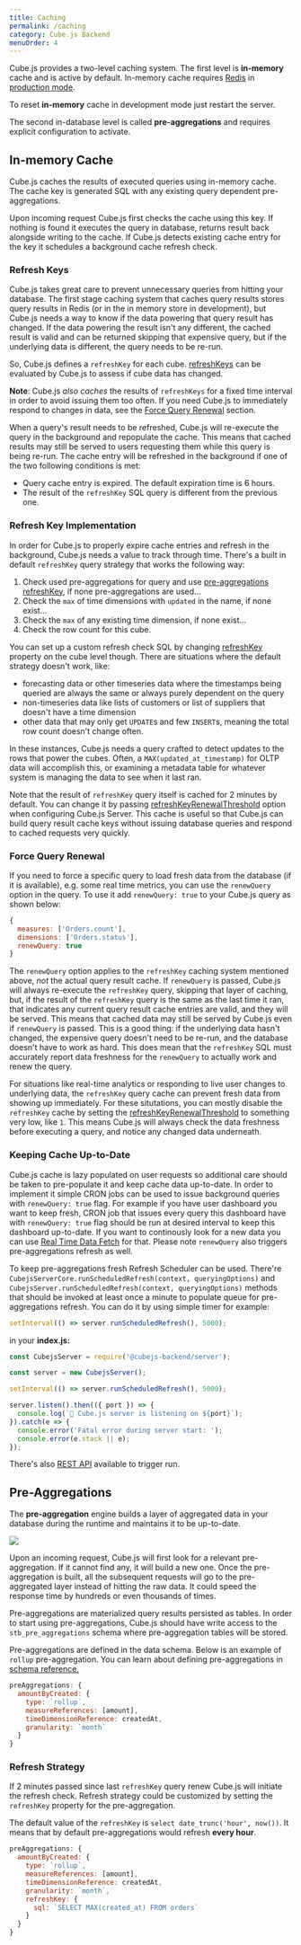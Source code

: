 ```yaml
---
title: Caching
permalink: /caching
category: Cube.js Backend
menuOrder: 4
---
```


Cube.js provides a two-level caching system. The first level is **in-memory** cache and is active by default. In-memory cache
requires [Redis](https://redis.io) in [production mode](deployment).

To reset **in-memory** cache in development mode just restart the server.

The second in-database level is called **pre-aggregations** and requires explicit configuration to activate.

## In-memory Cache

Cube.js caches the results of executed queries using in-memory cache. The cache
key is generated SQL with any existing query dependent pre-aggregations.

Upon incoming request Cube.js first checks the cache using this key. If nothing
is found it executes the query in database, returns result back alongside writing to the cache.
If Cube.js detects existing cache entry for the key it schedules a background cache refresh check.


### Refresh Keys

Cube.js takes great care to prevent unnecessary queries from hitting your database. The first stage caching system that caches query results stores query results in Redis (or in the in memory store in development), but Cube.js needs a way to know if the data powering that query result has changed. If the data powering the result isn't any different, the cached result is valid and can be returned skipping that expensive query, but if the underlying data is different, the query needs to be re-run.

So, Cube.js defines a `refreshKey` for each cube. [refreshKeys](cube#parameters-refresh-key) can be evaluated by Cube.js to assess if cube data has changed.

__Note__: Cube.js *also caches* the results of `refreshKeys` for a fixed time interval in order to avoid issuing them too often. If you need Cube.js to immediately respond to changes in data, see the [Force Query Renewal](#in-memory-cache-force-query-renewal) section.

When a query's result needs to be refreshed, Cube.js will re-execute the query in the background and repopulate the cache. This means that cached results may still be served to users requesting them while this query is being re-run. The cache entry will be refreshed in the background if one of the two following conditions is met:

- Query cache entry is expired. The default expiration time is 6 hours.
- The result of the `refreshKey` SQL query is different from the previous one.

### Refresh Key Implementation

In order for Cube.js to properly expire cache entries and refresh in the background, Cube.js needs a value to track through time. There's a built in default `refreshKey` query strategy that works the following way:

1. Check used pre-aggregations for query and use [pre-aggregations refreshKey](pre-aggregations#refresh-key), if none pre-aggregations are used…
2. Check the `max` of time dimensions with `updated` in the name, if none exist…
3. Check the `max` of any existing time dimension, if none exist…
4. Check the row count for this cube.

You can set up a custom refresh check SQL by changing [refreshKey](cube#parameters-refresh-key) property on the cube level though. There are situations where the default strategy doesn't work, like:

 - forecasting data or other timeseries data where the timestamps being queried are always the same or always purely dependent on the query
 - non-timeseries data like lists of customers or list of suppliers that doesn't have a time dimension
 - other data that may only get `UPDATE`s and few `INSERT`s, meaning the total row count doesn't change often.

In these instances, Cube.js needs a query crafted to detect updates to the rows that power the cubes. Often, a `MAX(updated_at_timestamp)` for OLTP data will accomplish this, or examining a metadata table for whatever system is managing the data to see when it last ran.

Note that the result of `refreshKey` query itself is cached for 2 minutes by default. You can change it by passing [refreshKeyRenewalThreshold](@cubejs-backend-server-core#options-reference-orchestrator-options) option when configuring Cube.js Server. This cache is useful so that Cube.js can build query result cache keys without issuing database queries and respond to cached requests very quickly.

### Force Query Renewal

If you need to force a specific query to load fresh data from the database (if it is available), e.g. some real time metrics, you can use the `renewQuery` option in the query. To use it add `renewQuery: true` to your Cube.js query as shown below:

```javascript
{
  measures: ['Orders.count'],
  dimensions: ['Orders.status'],
  renewQuery: true
}
```

The `renewQuery` option applies to the `refreshKey` caching system mentioned above, *not* the actual query result cache. If `renewQuery` is passed, Cube.js will always re-execute the `refreshKey` query, skipping that layer of caching, but, if the result of the `refreshKey` query is the same as the last time it ran, that indicates any current query result cache entries are valid, and they will be served. This means that cached data may still be served by Cube.js even if `renewQuery` is passed. This is a good thing: if the underlying data hasn't changed, the expensive query doesn't need to be re-run, and the database doesn't have to work as hard. This does mean that the `refreshKey` SQL must accurately report data freshness for the `renewQuery` to actually work and renew the query.

For situations like real-time analytics or responding to live user changes to underlying data, the `refreshKey` query cache can prevent fresh data from showing up immediately. For these situtations, you can mostly disable the `refreshKey` cache by setting the [refreshKeyRenewalThreshold](@cubejs-backend-server-core#cubejs-server-core-create-options-orchestrator-options) to something very low, like `1`. This means Cube.js will always check the data freshness before executing a query, and notice any changed data underneath.

### Keeping Cache Up-to-Date

Cube.js cache is lazy populated on user requests so additional care should be taken to pre-populate it and keep cache data up-to-date.
In order to implement it simple CRON jobs can be used to issue background queries with `renewQuery: true` flag.
For example if you have user dashboard you want to keep fresh, CRON job that issues every query this dashboard have with `renewQuery: true` flag should be run at desired interval to keep this dashboard up-to-date.
If you want to continously look for a new data you can use [Real Time Data Fetch](real-time-data-fetch) for that.
Please note `renewQuery` also triggers pre-aggregations refresh as well.

To keep pre-aggregations fresh Refresh Scheduler can be used.
There're `CubejsServerCore.runScheduledRefresh(context, queryingOptions)` and `CubejsServer.runScheduledRefresh(context, queryingOptions)` methods that should be invoked at least once a minute to populate queue for pre-aggregations refresh.
You can do it by using simple timer for example:

```javascript
setInterval(() => server.runScheduledRefresh(), 5000);
```

in your **index.js:**
```javascript
const CubejsServer = require('@cubejs-backend/server');

const server = new CubejsServer();

setInterval(() => server.runScheduledRefresh(), 5000);

server.listen().then(({ port }) => {
  console.log(`🚀 Cube.js server is listening on ${port}`);
}).catch(e => {
  console.error('Fatal error during server start: ');
  console.error(e.stack || e);
});
```

There's also [REST API](REST-API#api-reference-v-1-run-scheduled-refresh) available to trigger run.

## Pre-Aggregations

The **pre-aggregation** engine builds a layer of aggregated data in your database during the runtime and maintains it to be up-to-date.

<img
src="https://raw.githubusercontent.com/statsbotco/cube.js/master/docs/pre-aggregations-schema.png"
style="border: none"
/>

Upon an incoming request, Cube.js will first look for a relevant pre-aggregation. If it cannot find any, it will build a new one. Once the pre-aggregation is built, all the subsequent requests will go to the pre-aggregated layer instead of hitting the raw data. It could speed the response time by hundreds or even thousands of times.

Pre-aggregations are materialized query results persisted as tables. In order to start using pre-aggregations, Cube.js should have write access to the `stb_pre_aggregations` schema where pre-aggregation tables will be stored.

Pre-aggregations are defined in the data schema. Below is an example of `rollup`
pre-aggregation. You can learn about defining pre-aggregations in [schema
reference.](pre-aggregations)


```javascript
preAggregations: {
  amountByCreated: {
    type: `rollup`,
    measureReferences: [amount],
    timeDimensionReference: createdAt,
    granularity: `month`
  }
}
```

### Refresh Strategy

If 2 minutes passed since last `refreshKey` query renew Cube.js will initiate the refresh check. 
Refresh strategy could be customized by setting the `refreshKey` property
for the pre-aggregation.

The default value of the `refreshKey` is `select date_trunc('hour', now())`. It means
that by default pre-aggregations would refresh **every hour**.

```javascript
preAggregations: {
  amountByCreated: {
    type: `rollup`,
    measureReferences: [amount],
    timeDimensionReference: createdAt,
    granularity: `month`,
    refreshKey: {
      sql: `SELECT MAX(created_at) FROM orders`
    }
  }
}
```

